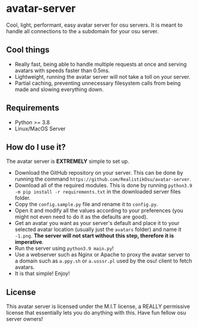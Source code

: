 # avatar-server
Cool, light, performant, easy avatar server for osu servers. It is meant to handle all connections to the `a` subdomain for your osu server.

## Cool things

- Really fast, being able to handle multiple requests at once and serving avatars with speeds faster than 0.5ms.
- Lightweight, running the avatar server will not take a toll on your server.
- Partial caching, preventing unnecessary filesystem calls from being made and slowing everything down.

## Requirements
- Python >= 3.8
- Linux/MacOS Server

## How do I use it?
The avatar server is **EXTREMELY** simple to set up.
- Download the GitHub repository on your server. This can be done by running the command `https://github.com/RealistikOsu/avatar-server`.
- Download all of the required modules. This is done by running `python3.9 -m pip install -r requirements.txt` in the downloaded server files folder.
- Copy the `config.sample.py` file and rename it to `config.py`.
- Open it and modify all the values according to your preferences (you might not even need to do it as the defaults are good).
- Get an avatar you want as your server's default and place it to your selected avatar location (usually just the `avatars` folder) and name it `-1.png`. **The server will not start without this step, therefore it is imperative**.
- Run the server using `python3.9 main.py`!
- Use a webserver such as Nginx or Apache to proxy the avatar server to a domain such as `a.ppy.sh` or `a.usssr.pl` used by the osu! client to fetch avatars.
- It is that simple! Enjoy!

## License
This avatar server is licensed under the M.I.T license, a REALLY permissive license that essentially lets you do anything with this. Have fun fellow osu server owners!
